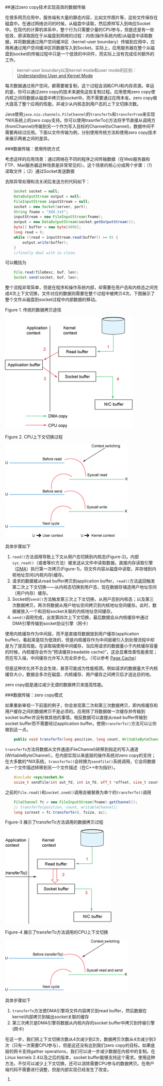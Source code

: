 ##通过zero copy技术实现高效的数据传输

在很多网页应用中，服务端有大量的静态内容，比如文件图片等，这些文件保存在磁盘中。在通过网络访问的时候，从磁盘中读取，然后原样写入到响应Socket中。在现代的计算机体系中，整个行为只需要少量的CPU参与，但是还是有一些低效，原读取因在于从磁盘到网络的过程：内核(操作系统内核)从磁盘中读取数据，并将数据通过用户空间缓冲区（kernel-user boundary）传输到应用中，应用再通过用户空间缓冲区将数据写入到Socket。实际上，应用服务器在整个从磁盘到socket的传输过程中只是一个低效的中间件，而实际上没有完成任何额外的工作。
>kernel-user boundary以及kernel mode和user mode的区别：[Understanding User and Kernel Mode](https://blog.codinghorror.com/understanding-user-and-kernel-mode/)

每次数据通过用户空间，都需要被复制，这个过程会消耗CPU和内存资源。幸运的是，你可以通过zero copy的技术来避免这些复制过程。应用使用zero copy使内核之间将数据从磁盘中拷贝到socket中。而不需要通过应用本省。zero copy极大提高了整个应用的性能，并减少从内核态到用户态的上下文切换次数。

Java使用`java.nio.channels.FileChannel`的`transferTo`和`transferFrom`来实现*NIX系统上的zero copy支持。你可以使用trasnferTo()方法将字节直接从调用方(fromChannel)传输到另一个作为写入目标的Channel(toChannel)，数据中间不需要再经过应用。下面以文件传输为例，分别使用传统方法和使用zero copy技术来展示两者之间的差异。

###数据传输：使用传统方式

考虑这样的应用场景：通过网络在不同的程序之间传输数据（在Web服务器和FTP、Mail服务器这种场景是非常常见的）。这个场景的核心分成两个步骤：（1）读取文件；（2）通过Socket发送数据

去除异常处理和流关闭后发送方的代码如下：

````java
	Socket socket = null;
	DataOutputStream output = null;
	FileInputStream inputStream = null;
	socket = new Socket(server, port);
	String fname = "XXX.txt";
	inputStream = new FileInputStream(fname);
	output = new DataOutputStream(socket.getOutputStream());
	byte[] buffer = new byte[4096];
	long read = 0;
	while ((read = inputStream.read(buffer)) >= 0) {
		output.write(buffer);
	}
	//finally deal with io close.
````

可以概括为

````java
	File.read(fileDesc, buf, len);
	Socket.send(socket, buf, len);
````

整个流程非常简单，但是在程序和操作系统内部，却需要在用户态和内核态之间完成4次上下文切换，文件对应的数据则需要在整个过程中被拷贝4次。下图展示了整个文件从磁盘到socket过程中内部数据的移动。

Figure 1. 传统的数据拷贝途径

![figure-1](../img/_posts_images/figure1.gif)

Figure 2. CPU上下文切换过程

![figure-2](../img/_posts_images/figure2.gif)

具体步骤如下

1. `read()`方法调用导致上下文从用户态切换到内核态(Figure-2)。内部`sys_read()`（或者等价方法）被发送从文件中读取数据。直接内存读取引擎（[DMA](https://en.wikipedia.org/wiki/Direct_memory_access)）执行第一次拷贝(Figure-1)，将文件内容从磁盘中读取，并存储到内核地址空间(内核内存)缓存。
2. 请求的数据被从read buffer拷贝到application buffer，`read()`方法返回触发第二次上下文切换——从内核态切换到用户态，现在数据存储造用户地址空间（用户内存）缓存。
3. Socket的`send()`方法触发第三次上下文切换，从用户态到内核态；以及第三次数据拷贝，再次将数据从用户地址空间拷贝到内核地址空间缓存。此时，数据被放入一个和目标socket关联的内核地址空间缓存。
4. `send()`调用完成，出发第四次上下文切换，最后数据会从内核缓存中通过DMA引擎传输到socket协议引擎（网卡）

使用内核缓存作为中间层，而不是直接将数据放到用户缓存(application buffer)，看起来是较为低效的，但是内核缓存作为中间层被引入到处理流程中却是为了提高性能。在读取端使用中间缓存，当应用请求的数据量小于内核缓存容量的时候，内核缓存会作为“预读缓存(readable cache)”，这会显著改善性能表现；而在写入端，中间缓存允许写入完全异步化。（可以参考 [Page Cache](https://en.wikipedia.org/wiki/Page_cache)）

但是这种优化并不总会生效，甚至可能成为性能瓶颈。例如请求的数据量大于内核缓存大小，数据会多次在磁盘、内核缓存、用户缓存之间拷贝后才送达目的地。

zero copy就是通过减少无谓的数据拷贝来提高性能。

###数据传输：zero copy模式

如果重新审视一下前面的例子，你会发现第二次和第三次数据拷贝，即内核缓存和用户缓存之间的数据拷贝不是必须的。应用除了将数据做一次缓存并传输到socket buffer并没有做其他的事情，相反数据可以直接从read buffer传输到socket buffer而不需要经过application buffer。使用`transferTo()`方法可以让你做到这一点。

````java
	public void transferTo(long position, long count, WritableByteChannel target);
````

`transferTo`方法将数据从文件通道(FileChannel)转移到指定的写入通道(WritableByteChannel）。在内部实现以来底层的操作系统对zero copy的支持；在大多数的*NIX系统，`transferTo()`会转换为`sendfile()`系统调用，它会将数据从一个文件描述转移到另一个文件描述（在C++中为指针）。

````cpp
	#include <sys/socket.h>
	ssize_t sendfile(int out_fd, int in_fd, off_t *offset, size_t count);
````

之前的`file.read()`和`socket.sned()`调用会被替换为单个的`transferTo()`调用

````java
    FileChannel fc = new FileInputStream(fname).getChannel();
	// transferTo(position, count, writableChannel);
    long curnset = fc.transferTo(0, fsize, sc);
````

Figure-3 展示了transferTo方法调用的数据拷贝过程

![figure-3](../img/_posts_images/figure3.gif)

Figure-4 展示了transferTo方法调用的CPU上下文切换

![figure-4](../img/_posts_images/figure4.gif)

具体步骤如下

1. `transferTo`方法使DMA引擎将文件内容拷贝到read buffer，然后数据在kernel内部拷贝到输出socket关联的缓存
2. 第三次拷贝是DMA引擎将数据从内核内存的socket buffer中拷贝到传输引擎(网卡)

在这一步，我们把上下文切换次数从4次减少到2次，数据拷贝次数从4次减少到3次（只有一次需要CPU参与），但是这还没有达到我们zero copy的目标。如果底层的网卡支持gather operations，我们可以进一步减少数据在内核中的复制。在Linux kernels 2.4以及之后的版本，socket buffer能够支持这个需求。使用这种方法，不仅可以减少上下文切换，还可以消除需要CPU参与的数据拷贝。在用户端代码不需要进行调整，但是内部实现已经发生了改变。

1. 
